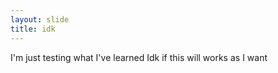 ```yaml
---
layout: slide
title: idk
---
```

I'm just testing what I've learned
Idk if this will works as I want